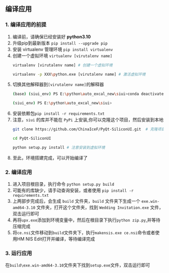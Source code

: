 ## 编译应用
### 1. 编译应用的前提
1. 编译前，请确保已经安装好 **python3.10**
2. 升级pip到最新版本 `pip install --upgrade pip`
3. 安装 virtualenv 管理环境 `pip install virtualenv`
4. 创建一个虚拟环境 `virtualenv [virutalenv name]`
    ```bash
    virtualenv [virutalenv name] # 创建一个虚拟环境
   
    virtualenv -p XXX\python.exe [virutalenv name] # 激活虚拟环境
    ```
5. 切换其他解释器到`[virutalenv name]`的解释器
   ```bash
   (base) (siui_env) PS E:\python\auto_excal_new\siui>conda deactivate  # 退出conda的base环境
   
   (siui_env) PS E:\python\auto_excal_new\siui>
   ```
6. 安装依赖包`pip install -r requirements.txt`
7. 注意，`siui` 的库并不能在 `PyPi` 上安装,你可以克隆这个项目，然后安装到本地<BR>
   ```bash
   git clone https://github.com/ChinaIceF/PyQt-SiliconUI.git  # 克隆项目到本地
   
   cd PyQt-SiliconUI
   
   python setup.py install # 注意安装到虚拟环境
   ```
8. 至此，环境搭建完成，可以开始编译了
### 2. 编译应用
1. 进入项目根目录，执行命令 `python setup.py build`
2. 可能有的库缺少，请手动查询安装，或者使用 `pip install -r requirements.txt`
3. 上两部步完成后，会生成 `build` 文件夹，`build` 文件夹下生成一个 `exe.win-amd64-3.10` 文件夹，打开这个文件夹，找到 `Wedding Invitation.exe` 文件，双击运行即可
4. 再将`upx.exe`添加到环境变量中，然后在根目录下执行`python zip.py`,并等待压缩完成
5. 将`ce.nsi`文件移动到`build`文件夹下，执行`makensis.exe ce.nsi`命令或者使用HM NIS Edit打开并编译，等待编译完成
### 3. 运行应用
在`build\exe.win-amd64-3.10`文件夹下找到`setup.exe`文件，双击运行即可